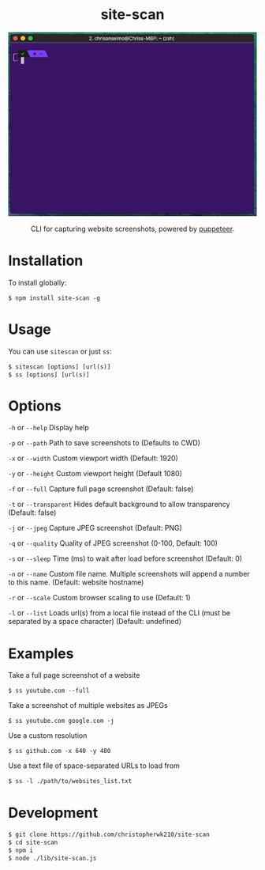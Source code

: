 <h1 align="center">site-scan</h1>
<p align="center">
  <img src="./assets/demo.gif" alt="site-scan easily takes screenshots of websites">
</p>
<p align="center">CLI for capturing website screenshots, powered by <a href="https://github.com/GoogleChrome/puppeteer">puppeteer</a>.</p>

# Installation

To install globally:
```
$ npm install site-scan -g
```

# Usage

You can use `sitescan` or just `ss`:
```
$ sitescan [options] [url(s)]
$ ss [options] [url(s)]
```

# Options
`-h` or `--help` Display help

`-p` or `--path` Path to save screenshots to (Defaults to CWD)

`-x` or `--width` Custom viewport width (Default: 1920)

`-y` or `--height` Custom viewport height (Default 1080)

`-f` or `--full` Capture full page screenshot (Default: false)

`-t` or `--transparent` Hides default background to allow transparency (Default: false)

`-j` or `--jpeg` Capture JPEG screenshot (Default: PNG)

`-q` or `--quality` Quality of JPEG screenshot (0-100, Default: 100)

`-s` or `--sleep` Time (ms) to wait after load before screenshot (Default: 0)

`-n` or `--name` Custom file name. Multiple screenshots will append a number to this name. (Default: website hostname)

`-r` or `--scale` Custom browser scaling to use (Default: 1)

`-l` or `--list` Loads url(s) from a local file instead of the CLI (must be separated by a space character) (Default: undefined)

# Examples

Take a full page screenshot of a website
```
$ ss youtube.com --full
```

Take a screenshot of multiple websites as JPEGs
```
$ ss youtube.com google.com -j
```

Use a custom resolution
```
$ ss github.com -x 640 -y 480
```

Use a text file of space-separated URLs to load from
```
$ ss -l ./path/to/websites_list.txt
```

# Development
```
$ git clone https://github.com/christopherwk210/site-scan
$ cd site-scan
$ npm i
$ node ./lib/site-scan.js
```
